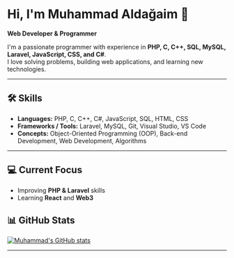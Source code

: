 # Hi, I'm Muhammad Aldağaim 👋
**Web Developer & Programmer**

I'm a passionate programmer with experience in **PHP, C, C++, SQL, MySQL, Laravel, JavaScript, CSS, and C#**.  
I love solving problems, building web applications, and learning new technologies.

---

## 🛠 Skills

- **Languages:** PHP, C, C++, C#, JavaScript, SQL, HTML, CSS  
- **Frameworks / Tools:** Laravel, MySQL, Git, Visual Studio, VS Code  
- **Concepts:** Object-Oriented Programming (OOP), Back-end Development, Web Development, Algorithms  

---

## 💻 Current Focus
- Improving **PHP & Laravel** skills  
- Learning **React** and **Web3**  



## 📊 GitHub Stats

[![Muhammad's GitHub stats](https://github-readme-stats.vercel.app/api?username=guilyx&show_icons=true&theme=radical)](https://github.com/guilyx)

---




